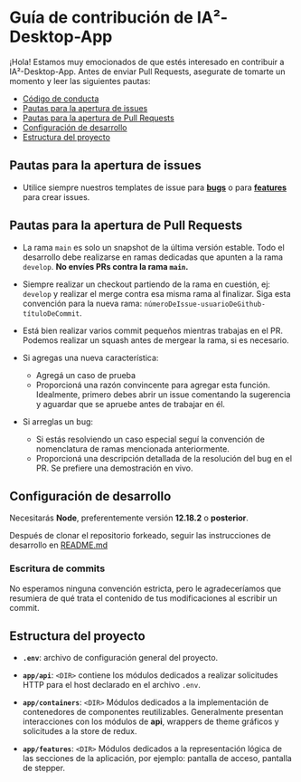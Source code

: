 # Guía de contribución de IA²-Desktop-App

¡Hola! Estamos muy emocionados de que estés interesado en contribuir a IA²-Desktop-App. Antes de enviar Pull Requests, asegurate de tomarte un momento y leer las siguientes pautas:

- [Código de conducta](https://github.com/facttic/ia2-desktop-app/blob/master/.github/CODE_OF_CONDUCT.md)
- [Pautas para la apertura de issues](#pautas-para-la-apertura-de-issues)
- [Pautas para la apertura de Pull Requests](#pautas-para-la-apertura-de-pull-requests)
- [Configuración de desarrollo](#configuración-de-desarrollo)
- [Estructura del proyecto](#estructura-del-proyecto)

## Pautas para la apertura de issues

- Utilice siempre nuestros templates de issue para [**bugs**](url-del-template) o para [**features**](url-del-template) para crear issues.

## Pautas para la apertura de Pull Requests

- La rama `main` es solo un snapshot de la última versión estable. Todo el desarrollo debe realizarse en ramas dedicadas que apunten a la rama `develop`. **No envíes PRs contra la rama `main`.**

- Siempre realizar un checkout partiendo de la rama en cuestión, ej: `develop` y realizar el merge contra esa misma rama al finalizar. Siga esta convención para la nueva rama: `númeroDeIssue-usuarioDeGithub-títuloDeCommit`.

- Está bien realizar varios commit pequeños mientras trabajas en el PR. Podemos realizar un squash antes de mergear la rama, si es necesario.

- Si agregas una nueva característica:

  - Agregá un caso de prueba
  - Proporcioná una razón convincente para agregar esta función. Idealmente, primero debes abrir un issue comentando la sugerencia y aguardar que se apruebe antes de trabajar en él.

- Si arreglas un bug:
  - Si estás resolviendo un caso especial seguí la convención de nomenclatura de ramas mencionada anteriormente.
  - Proporcioná una descripción detallada de la resolución del bug en el PR. Se prefiere una demostración en vivo.

## Configuración de desarrollo

Necesitarás **Node**, preferentemente versión **12.18.2** o **posterior**.

Después de clonar el repositorio forkeado, seguir las instrucciones de desarrollo en [README.md](README.md#Preparar-ambiente-de-desarrollo)

### Escritura de commits

No esperamos ninguna convención estricta, pero le agradeceríamos que resumiera de qué trata el contenido de tus modificaciones al escribir un commit.

## Estructura del proyecto

- **`.env`**: archivo de configuración general del proyecto.

- **`app/api`**: `<DIR>` contiene los módulos dedicados a realizar solicitudes HTTP para el host declarado en el archivo `.env`.

- **`app/containers`**: `<DIR>` Módulos dedicados a la implementación de contenedores de componentes reutilizables. Generalmente presentan interacciones con los módulos de **api**, wrappers de theme gráficos y solicitudes a la store de redux.

- **`app/features`**: `<DIR>` Módulos dedicados a la representación lógica de las secciones de la aplicación, por ejemplo: pantalla de acceso, pantalla de stepper.
